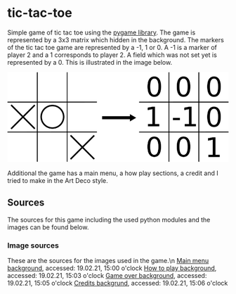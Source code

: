 # tic-tac-toe
Simple game of tic tac toe using the [pygame library](https://www.pygame.org/docs/). The game is represented by a 3x3 matrix which hidden in the background. The markers of the tic tac toe game are represented by a -1, 1 or 0. A -1 is a marker of player 2 and a 1 corresponds to player 2. A field which was not set yet is represented by a 0. This is illustrated in the image below. 

![Infor for the image](/images/github_image.png)

Additional the game has a main menu, a how play sections, a credit and I tried to make in the Art Deco style.

## Sources
The sources for this game including the used python modules and the images can be found below.

### Image sources
These are the sources for the images used in the game.\n
[Main menu background](https://wallpapercave.com/wp/wp2468562.jpg), accessed: 19.02.21, 15:00 o'clock
[How to play background](https://www.amazon.co.uk/Bilderwelten-Non-woven-wallpaper-Landscape-Format/dp/B0842NGV5N), accessed: 19.02.21, 15:03 o'clock
[Game over background](https://www.miltonandking.com/product/leopard-wallpaper/), accessed: 19.02.21, 15:05 o'clock
[Credits backgrund](https://www.photomural.com/artdeco.html#/), accessed: 19.02.21, 15:06 o'clock
